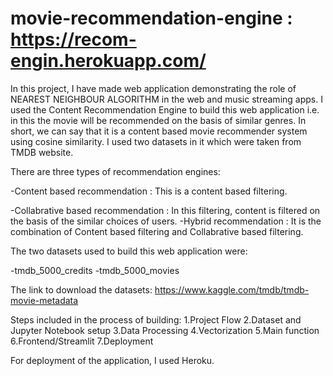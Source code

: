 # movie-recommendation-engine : https://recom-engin.herokuapp.com/
In this project, I have made web application demonstrating the role of NEAREST NEIGHBOUR ALGORITHM in the web and music streaming apps. I used the Content Recommendation Engine to build this web application i.e. in this the movie will be recommended on the basis of similar genres. In short, we can say that it is a content based movie recommender system using cosine similarity. I used two datasets in it which were taken from TMDB website.

There are three types of recommendation engines:

-Content based recommendation : This is a content based filtering.

-Collabrative based recommendation : In this filtering, content is filtered on the basis of the similar choices of users.
-Hybrid recommendation : It is the combination of Content based filtering and Collabrative based filtering.

The two datasets used to build this web application were:

-tmdb_5000_credits
-tmdb_5000_movies

The link to download the datasets: https://www.kaggle.com/tmdb/tmdb-movie-metadata

Steps included in the process of building:
1.Project Flow
2.Dataset and Jupyter Notebook setup
3.Data Processing
4.Vectorization
5.Main function
6.Frontend/Streamlit
7.Deployment

For deployment of the application, I used Heroku.
